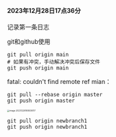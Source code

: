 #### 2023年12月28日17点36分

记录第一条日志

git和github使用

```
git pull origin main
# 如果有冲突，手动解决冲突后保存文件
git push origin main
```

fatal: couldn't find remote ref mian：

```
git pull --rebase origin master
git push origin master
```

<img src="C:\Users\11485\Desktop\Learning log\LOG\image-20231228180839017.png" alt="image-20231228180839017" style="zoom:33%;" />

```
git pull origin newbranch1
git push origin newbranch1
```